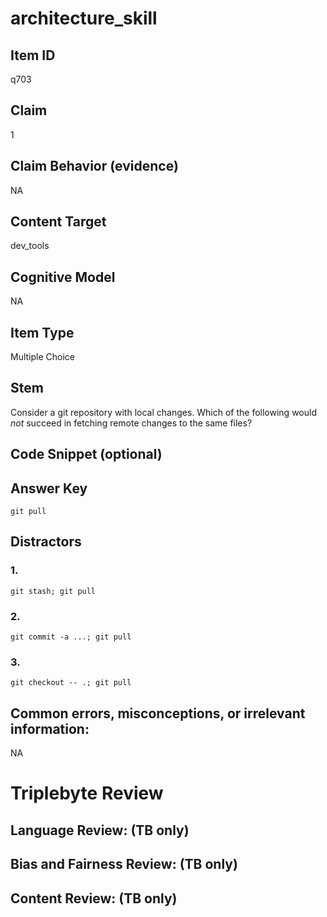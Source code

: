 # architecture_skill

## Item ID
q703

## Claim
1

## Claim Behavior (evidence)
NA

## Content Target
dev_tools

## Cognitive Model
NA

## Item Type
Multiple Choice

## Stem
Consider a git repository with local changes.  Which of the following would *not* succeed in fetching remote changes to the same files?

## Code Snippet (optional)


## Answer Key
`git pull`

## Distractors

### 1.
`git stash; git pull`

### 2.
`git commit -a ...; git pull`

### 3.
`git checkout -- .; git pull`

## Common errors, misconceptions, or irrelevant information:
NA

# Triplebyte Review


## Language Review: (TB only)


## Bias and Fairness Review: (TB only)


## Content Review: (TB only)

